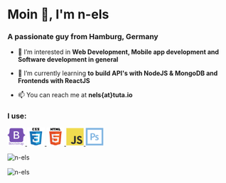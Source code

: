 
<h1 >Moin 👋, I'm n-els</h1>
<h3>A passionate guy from Hamburg, Germany</h3>

- 🔭 I’m interested in **Web Development, Mobile app development and Software development in general**

- 🌱 I’m currently learning **to build API's with NodeJS & MongoDB and Frontends with ReactJS**

- 📫 You can reach me at **nels{at}tuta.io**



<h3>I use:</h3>
<p> <a href="https://getbootstrap.com" target="_blank" rel="noreferrer"> <img src="https://raw.githubusercontent.com/devicons/devicon/master/icons/bootstrap/bootstrap-plain-wordmark.svg" alt="bootstrap" width="40" height="40"/> </a> <a href="https://www.w3schools.com/css/" target="_blank" rel="noreferrer"> <img src="https://raw.githubusercontent.com/devicons/devicon/master/icons/css3/css3-original-wordmark.svg" alt="css3" width="40" height="40"/> </a> <a href="https://www.w3.org/html/" target="_blank" rel="noreferrer"> <img src="https://raw.githubusercontent.com/devicons/devicon/master/icons/html5/html5-original-wordmark.svg" alt="html5" width="40" height="40"/> </a> <a href="https://developer.mozilla.org/en-US/docs/Web/JavaScript" target="_blank" rel="noreferrer"> <img src="https://raw.githubusercontent.com/devicons/devicon/master/icons/javascript/javascript-original.svg" alt="javascript" width="40" height="40"/> </a> <a href="https://www.photoshop.com/en" target="_blank" rel="noreferrer"> <img src="https://raw.githubusercontent.com/devicons/devicon/master/icons/photoshop/photoshop-line.svg" alt="photoshop" width="40" height="40"/> </a> </p>

<p><img align="center" src="https://github-readme-stats.vercel.app/api/top-langs?username=n-els&show_icons=true&locale=en&layout=compact" alt="n-els" /></p>

<p><img align="center" src="https://github-readme-streak-stats.herokuapp.com/?user=n-els&theme=default" alt="n-els" /></p>
</center>

